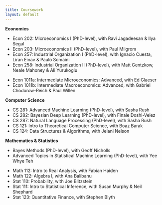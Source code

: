 ```yaml
---
title: Coursework
layout: default
---
```

<!-- TODO: Edit / comment some of these out -->
<!-- ### Relevant Coursework -->

**Economics**

<!-- @Stanford:  -->
* Econ 202: Microeconomics I (PhD-level), with Ravi Jagadeesan & Ilya Segal
* Econ 203: Microeconomics II (PhD-level), with Paul Milgrom
* Econ 257: Industrial Organization I (PhD-level), with Ignacio Cuesta, Liran Einav & Paulo Somaini
* Econ 258: Industrial Organization II (PhD-level), with Matt Gentzkow, Neale Mahoney & Ali Yurukoglu
<!--  -->
<!-- @Harvard: -->
* Econ 1011a: Intermediate Microeconomics: Advanced, with Ed Glaeser
* Econ 1011b: Intermediate Macroeconomics: Advanced, with Gabriel Chodorow-Reich & Paul Willen

**Computer Science**

<!-- @Harvard: -->
* CS 281: Advanced Machine Learning (PhD-level), with Sasha Rush
* CS 282: Bayesian Deep Learning (PhD-level), with Finale Doshi-Velez
* CS 287: Natural Language Processing (PhD-level), with Sasha Rush
* CS 121: Intro to Theoretical Computer Science, with Boaz Barak
* CS 124: Data Structures & Algorithms, with Jelani Nelson

**Mathematics & Statistics**

<!-- @Oxford:  -->
* Bayes Methods (PhD-level), with Geoff Nicholls
* Advanced Topics in Statistical Machine Learning (PhD-level), with Yee Whye Teh
<!-- * Computational Statistics, with Pier Palamara -->
<!--  -->
<!-- @Harvard: -->
* Math 112: Intro to Real Analysis, with Fabian Haiden
* Math 122: Algebra I, with Ana Balibanu
* Stat 110: Probability, with Joe Blitzstein
* Stat 111: Intro to Statistical Inference, with Susan Murphy & Neil Shephard
* Stat 123: Quantitative Finance, with Stephen Blyth